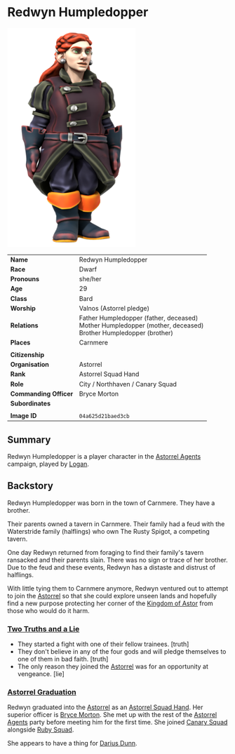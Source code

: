 # Redwyn Humpledopper

<img src="https://raw.githubusercontent.com/jesskelsall/astarus-images/main/people/portraits/04a625d21baed3cb.png" height="500" />

|||
| --- | --- |
| **Name** | Redwyn Humpledopper | character.3
| **Race** | Dwarf |
| **Pronouns** | she/her |
| **Age** | 29 |
| **Class** | Bard |
| **Worship** | Valnos (Astorrel pledge) |
| **Relations** | Father Humpledopper (father, deceased)<br />Mother Humpledopper (mother, deceased)<br />Brother Humpledopper (brother) |
| **Places** | Carnmere |
|||
| **Citizenship** | |
| **Organisation** | Astorrel |
| **Rank** | Astorrel Squad Hand |
| **Role** | City / Northhaven / Canary Squad |
| **Commanding Officer** | Bryce Morton |
| **Subordinates** | |
|||
| **Image ID** | `04a625d21baed3cb` |

## Summary

Redwyn Humpledopper is a player character in the [Astorrel Agents](../../campaigns/astorrel-agents/astorrel-agents.md) campaign, played by [Logan](../../players/logan.md).

## Backstory

Redwyn Humpledopper was born in the town of Carnmere. They have a brother.

Their parents owned a tavern in Carnmere. Their family had a feud with the Waterstride family (halflings) who own The Rusty Spigot, a competing tavern.

One day Redwyn returned from foraging to find their family's tavern ransacked and their parents slain. There was no sign or trace of her brother. Due to the feud and these events, Redwyn has a distaste and distrust of halflings.

With little tying them to Carnmere anymore, Redwyn ventured out to attempt to join the [Astorrel](../civilisations/kingdom-of-astor/organisations/astorrel/astorrel.md) so that she could explore unseen lands and hopefully find a new purpose protecting her corner of the [Kingdom of Astor](../civilisations/kingdom-of-astor/README.md) from those who would do it harm.

### [Two Truths and a Lie](../../campaigns/astorrel-agents/two-truths-and-a-lie.md)

- They started a fight with one of their fellow trainees. [truth]
- They don't believe in any of the four gods and will pledge themselves to one of them in bad faith. [truth]
- The only reason they joined the [Astorrel](../civilisations/kingdom-of-astor/organisations/astorrel/astorrel.md) was for an opportunity at vengeance. [lie]

### [Astorrel Graduation](../../campaigns/astorrel-agents/storylines/astorrel-graduation.md)

Redwyn graduated into the [Astorrel](../civilisations/kingdom-of-astor/organisations/astorrel/astorrel.md) as an [Astorrel Squad Hand](../civilisations/kingdom-of-astor/organisations/astorrel/ranks/2-squad-hand.md). Her superior officer is [Bryce Morton](bryce-morton.md). She met up with the rest of the [Astorrel Agents](../../campaigns/astorrel-agents/astorrel-agents.md) party before meeting him for the first time. She joined [Canary Squad](../civilisations/kingdom-of-astor/organisations/astorrel/squads/canary.md) alongside [Ruby Squad](../civilisations/kingdom-of-astor/organisations/astorrel/squads/ruby.md).

She appears to have a thing for [Darius Dunn](darius-dunn.md).

